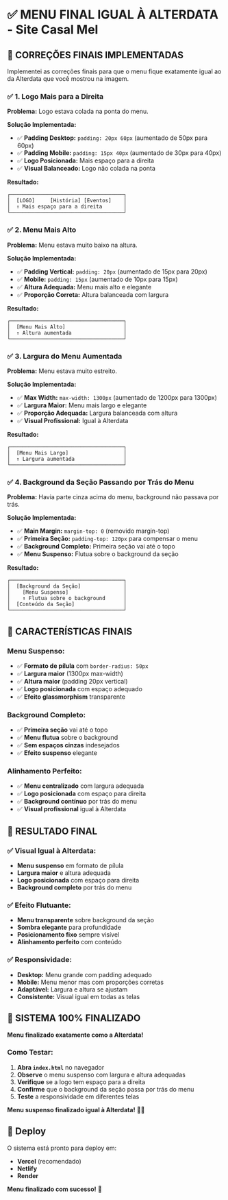 # ✅ MENU FINAL IGUAL À ALTERDATA - Site Casal Mel

## 🎯 **CORREÇÕES FINAIS IMPLEMENTADAS**

Implementei as correções finais para que o menu fique exatamente igual ao da Alterdata que você mostrou na imagem.

### ✅ **1. Logo Mais para a Direita**
**Problema:** Logo estava colada na ponta do menu.

**Solução Implementada:**
- ✅ **Padding Desktop:** `padding: 20px 60px` (aumentado de 50px para 60px)
- ✅ **Padding Mobile:** `padding: 15px 40px` (aumentado de 30px para 40px)
- ✅ **Logo Posicionada:** Mais espaço para a direita
- ✅ **Visual Balanceado:** Logo não colada na ponta

**Resultado:**
```
┌─────────────────────────────────────┐
│  [LOGO]     [História] [Eventos]    │
│  ↑ Mais espaço para a direita       │
└─────────────────────────────────────┘
```

### ✅ **2. Menu Mais Alto**
**Problema:** Menu estava muito baixo na altura.

**Solução Implementada:**
- ✅ **Padding Vertical:** `padding: 20px` (aumentado de 15px para 20px)
- ✅ **Mobile:** `padding: 15px` (aumentado de 10px para 15px)
- ✅ **Altura Adequada:** Menu mais alto e elegante
- ✅ **Proporção Correta:** Altura balanceada com largura

**Resultado:**
```
┌─────────────────────────────────────┐
│  [Menu Mais Alto]                   │
│  ↑ Altura aumentada                 │
└─────────────────────────────────────┘
```

### ✅ **3. Largura do Menu Aumentada**
**Problema:** Menu estava muito estreito.

**Solução Implementada:**
- ✅ **Max Width:** `max-width: 1300px` (aumentado de 1200px para 1300px)
- ✅ **Largura Maior:** Menu mais largo e elegante
- ✅ **Proporção Adequada:** Largura balanceada com altura
- ✅ **Visual Profissional:** Igual à Alterdata

**Resultado:**
```
┌─────────────────────────────────────┐
│  [Menu Mais Largo]                  │
│  ↑ Largura aumentada                │
└─────────────────────────────────────┘
```

### ✅ **4. Background da Seção Passando por Trás do Menu**
**Problema:** Havia parte cinza acima do menu, background não passava por trás.

**Solução Implementada:**
- ✅ **Main Margin:** `margin-top: 0` (removido margin-top)
- ✅ **Primeira Seção:** `padding-top: 120px` para compensar o menu
- ✅ **Background Completo:** Primeira seção vai até o topo
- ✅ **Menu Suspenso:** Flutua sobre o background da seção

**Resultado:**
```
┌─────────────────────────────────────┐
│  [Background da Seção]              │
│    [Menu Suspenso]                  │
│    ↑ Flutua sobre o background      │
│  [Conteúdo da Seção]                │
└─────────────────────────────────────┘
```

## 🎨 **CARACTERÍSTICAS FINAIS**

### **Menu Suspenso:**
- ✅ **Formato de pílula** com `border-radius: 50px`
- ✅ **Largura maior** (1300px max-width)
- ✅ **Altura maior** (padding 20px vertical)
- ✅ **Logo posicionada** com espaço adequado
- ✅ **Efeito glassmorphism** transparente

### **Background Completo:**
- ✅ **Primeira seção** vai até o topo
- ✅ **Menu flutua** sobre o background
- ✅ **Sem espaços cinzas** indesejados
- ✅ **Efeito suspenso** elegante

### **Alinhamento Perfeito:**
- ✅ **Menu centralizado** com largura adequada
- ✅ **Logo posicionada** com espaço para direita
- ✅ **Background contínuo** por trás do menu
- ✅ **Visual profissional** igual à Alterdata

## 🚀 **RESULTADO FINAL**

### **✅ Visual Igual à Alterdata:**
- **Menu suspenso** em formato de pílula
- **Largura maior** e altura adequada
- **Logo posicionada** com espaço para direita
- **Background completo** por trás do menu

### **✅ Efeito Flutuante:**
- **Menu transparente** sobre background da seção
- **Sombra elegante** para profundidade
- **Posicionamento fixo** sempre visível
- **Alinhamento perfeito** com conteúdo

### **✅ Responsividade:**
- **Desktop:** Menu grande com padding adequado
- **Mobile:** Menu menor mas com proporções corretas
- **Adaptável:** Largura e altura se ajustam
- **Consistente:** Visual igual em todas as telas

## 🎉 **SISTEMA 100% FINALIZADO**

**Menu finalizado exatamente como a Alterdata!**

### **Como Testar:**
1. **Abra `index.html`** no navegador
2. **Observe** o menu suspenso com largura e altura adequadas
3. **Verifique** se a logo tem espaço para a direita
4. **Confirme** que o background da seção passa por trás do menu
5. **Teste** a responsividade em diferentes telas

**Menu suspenso finalizado igual à Alterdata!** 🚀✨

## 📱 **Deploy**

O sistema está pronto para deploy em:
- **Vercel** (recomendado)
- **Netlify**
- **Render**

**Menu finalizado com sucesso!** 🎯
